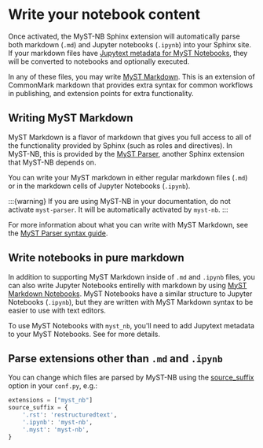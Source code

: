 # Write your notebook content

Once activated, the MyST-NB Sphinx extension will automatically parse both
markdown (`.md`) and Jupyter notebooks (`.ipynb`) into your Sphinx site. If your
markdown files have [Jupytext metadata for MyST Notebooks](myst-nb/sphinx),
they will be converted to notebooks and optionally executed.

In any of these files, you may write [MyST Markdown](https://myst-parser.readthedocs.io).
This is an extension of CommonMark markdown that provides extra syntax for common
workflows in publishing, and extension points for extra functionality.

## Writing MyST Markdown

MyST Markdown is a flavor of markdown that gives you full access to all of the
functionality provided by Sphinx (such as roles and directives). In MyST-NB, this
is provided by the [MyST Parser](https://myst-parser.readthedocs.io/en/latest/), another
Sphinx extension that MyST-NB depends on.

You can write your MyST markdown in either regular markdown files (`.md`) or in
the markdown cells of Jupyter Notebooks (`.ipynb`).

:::{warning}
If you are using MyST-NB in your documentation, do not activate `myst-parser`. It will
be automatically activated by `myst-nb`.
:::

For more information about what you can write with MyST Markdown, see the
[MyST Parser syntax guide](https://myst-parser.readthedocs.io/en/latest/using/syntax.html).

## Write notebooks in pure markdown

In addition to supporting MyST Markdown inside of `.md` and `.ipynb` files, you can
also write Jupyter Notebooks entirelly with markdown by using
[MyST Markdown Notebooks](markdown.md). MyST Notebooks have a similar structure
to Jupyter Notebooks (`.ipynb`), but they are written with MyST Markdown syntax to
be easier to use with text editors.

To use MyST Notebooks with `myst_nb`, you'll need to add Jupytext metadata to your
MyST Notebooks. See [](myst-nb/sphinx) for more details.

## Parse extensions other than `.md` and `.ipynb`

You can change which files are parsed by MyST-NB using
the [source_suffix](https://www.sphinx-doc.org/en/master/usage/configuration.html#confval-source_suffix)
option in your `conf.py`, e.g.:

```python
extensions = ["myst_nb"]
source_suffix = {
    '.rst': 'restructuredtext',
    '.ipynb': 'myst-nb',
    '.myst': 'myst-nb',
}
```
